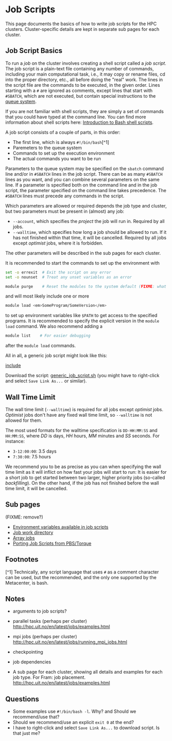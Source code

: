# Job Scripts

This page documents the basics of how to write job scripts for the HPC clusters.
Cluster-specific details are kept in separate sub pages for each cluster.

## Job Script Basics

To run a _job_ on the cluster involves creating a shell script called
a _job script_.  The job script is a plain-text file containing any
number of commands, including your main computational task, i.e., it
may copy or rename files, cd into the proper directory, etc., all
before doing the "real" work.  The lines in the script file are the
commands to be executed, in the given order.  Lines starting with a
`#` are ignored as comments, except lines that start with `#SBATCH`,
which are not executed, but contain special instructions to the [queue
system](queue_system.md).

If you are not familiar with shell scripts, they are simply a set of
commands that you could have typed at the command line.  You can find
more information about shell scripts here: [Introduction to Bash shell
scripts](http://www.linuxconfig.org/Bash_scripting_Tutorial).

A job script consists of a couple of parts, in this order:

- The first line, which is always `#!/bin/bash`[^1]
- Paremeters to the queue system
- Commands to set up the execution environment
- The actual commands you want to be run

Parameters to the queue system may be specified on the `sbatch`
command line and/or in `#SBATCH` lines in the job script.  There can
be as many `#SBATCH` lines as you want, and you can combine several
parameters on the same line.  If a parameter is specified both on the
command line and in the job script, the parameter specified on the
command line takes precedence.  The `#SBATCH` lines must precede any
commands in the script.

Which parameters are allowed or required depends the job type and
cluster, but two parameters must be present in (almost) any job:

- `--account`, which specifies the *project* the job will run in.
  Required by all jobs.
- `--walltime`, which specifies how long a job should be allowed to
  run.  If it has not finished within that time, it will be cancelled.
  Required by all jobs except *optimist* jobs, where it is forbidden.

The other parameters will be described in the sub pages for each cluster.

It is recommended to start the commands to set up the environment with

```bash
set -o errexit  # Exit the script on any error
set -o nounset  # Treat any unset variables as an error

module purge    # Reset the modules to the system default (FIXME: what is the lmod way of saying this?)
```

and will most likely include one or more

```bash
module load <em>SomeProgram/SomeVersion</em>
```

to set up environment variables like `$PATH` to get access to the
specified programs.  It is recommended to specify the explicit version
in the `module load` command.  We also recommend adding a

```bash
module list    # For easier debugging
```

after the `module load` commands.

All in all, a generic job script might look like this:

[include](files/generic_job_script.sh)

Download the script: <a
href="files/generic_job_script.sh">generic_job_script.sh</a> (you might have
to right-click and select `Save Link As...` or similar).

## Wall Time Limit
The wall time limit (`--walltime`) is required for all jobs except
*optimist* jobs.  *Optimist* jobs don't have any fixed wall time
limit, so `--walltime` is not allowed for them.

The most used formats for the walltime specification is `DD-HH:MM:SS`
and `HH:MM:SS`, where *DD* is days, *HH* hours, *MM* minutes and *SS*
seconds.  For instance:

- `3-12:00:00`: 3.5 days
- `7:30:00`: 7.5 hours

We recommend you to be as precise as you can when specifying the wall
time limit as it will inflict on how fast your jobs will start to
run:  It is easier for a short job to get started between two larger,
higher priority jobs (so-called *backfilling*).  On the other hand, if
the job has not finished before the wall time limit, it will be cancelled.

## Sub pages
(FIXME: remove?)

- [Environment variables available in job scripts](environment_variables.md)
- [Job work directory](work_directory.md)
- [Array jobs](array_jobs.md)
- [Porting Job Scripts from PBS/Torque](porting_from_pbs.md)

## Footnotes

[^1] Technically, any script language that uses `#` as a comment
character can be used, but the recommended, and the only one supported
by the Metacenter, is bash.

## Notes
  
- arguments to job scripts?

- parallel tasks (perhaps per cluster)
  http://hpc.uit.no/en/latest/jobs/examples.html

- mpi jobs (perhaps per cluster)
  http://hpc.uit.no/en/latest/jobs/running_mpi_jobs.html

- checkpointing

- job dependencies

- A sub page for each cluster, showing all details and examples for each job
  type.
  For Fram: job placement.
  http://hpc.uit.no/en/latest/jobs/examples.html

## Questions

- Some examples use `#!/bin/bash -l`.  Why? and Should we recommend/use
  that?
- Should we recommend/use an explicit `exit 0` at the end?
- I have to right-click and select `Save Link As...` to download
  script.  Is that just me?
